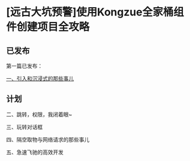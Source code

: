 # [远古大坑预警]使用Kongzue全家桶组件创建项目全攻略

## 已发布
第一篇已发布：

[一、引入和沉浸式的那些事儿](https://www.jianshu.com/p/fac880bba8e6)

## 计划

二、跳转，权限，我闭着眼~

三、玩转对话框

四、隔空取物与网络请求的那些事儿

五、急速飞驰的高效开发
